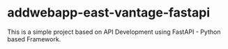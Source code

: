 # addwebapp-east-vantage-fastapi
This is a simple project based on API Development using FastAPI - Python based Framework.
